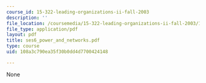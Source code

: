 ```yaml
---
course_id: 15-322-leading-organizations-ii-fall-2003
description: ''
file_location: /coursemedia/15-322-leading-organizations-ii-fall-2003/108a3c790ea35f30b0dd4d7700424148_ses6_power_and_networks.pdf
file_type: application/pdf
layout: pdf
title: ses6_power_and_networks.pdf
type: course
uid: 108a3c790ea35f30b0dd4d7700424148

---
```

None